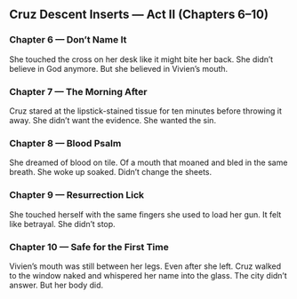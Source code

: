 ## Cruz Descent Inserts — Act II (Chapters 6–10)

### Chapter 6 — Don’t Name It
She touched the cross on her desk like it might bite her back.
She didn’t believe in God anymore.
But she believed in Vivien’s mouth.

### Chapter 7 — The Morning After
Cruz stared at the lipstick-stained tissue for ten minutes before throwing it away.
She didn’t want the evidence.
She wanted the sin.

### Chapter 8 — Blood Psalm
She dreamed of blood on tile.
Of a mouth that moaned and bled in the same breath.
She woke up soaked.
Didn’t change the sheets.

### Chapter 9 — Resurrection Lick
She touched herself with the same fingers she used to load her gun.
It felt like betrayal.
She didn’t stop.

### Chapter 10 — Safe for the First Time
Vivien’s mouth was still between her legs.
Even after she left.
Cruz walked to the window naked and whispered her name into the glass.
The city didn’t answer. But her body did.

